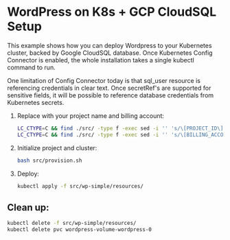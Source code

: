 # WordPress on K8s + GCP CloudSQL Setup

This example shows how you can deploy Wordpress to your Kubernetes cluster, backed by Google CloudSQL database. Once Kubernetes Config Connector is enabled, the whole installation takes a single kubectl command to run.

One limitation of Config Connector today is that sql_user resource is referencing credentials in clear text. Once secretRef's are supported for sensitive fields, it will be possible to reference database credentials from Kubernetes secrets.

1. Replace with your project name and billing account:

    ```bash
    LC_CTYPE=C && find ./src/ -type f -exec sed -i '' 's/\[PROJECT_ID\]/your_project_id/g' {} \;
    LC_CTYPE=C && find ./src/ -type f -exec sed -i '' 's/\[BILLING_ACCOUNT\]/your_billing_account/g' {} \;
    ```

1. Initialize project and cluster:

    ```bash
    bash src/provision.sh

1. Deploy:

    ```bash
    kubectl apply -f src/wp-simple/resources/
    ```

## Clean up:
``` bash
kubectl delete -f src/wp-simple/resources/
kubectl delete pvc wordpress-volume-wordpress-0
```